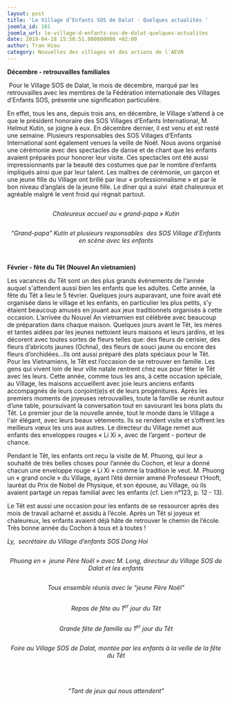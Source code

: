 ```yaml
---
layout: post
title: 'Le Village d’Enfants SOS de Dalat - Quelques actualités '
joomla_id: 161
joomla_url: le-village-d-enfants-sos-de-dalat-quelques-actualites
date: 2019-04-18 15:58:51.000000000 +02:00
author: Tran Hieu
category: Nouvelles des villages et des actions de l'AEVN
---
```

<strong>Décembre - retrouvailles familiales </strong>

 Pour le Village SOS de Dalat, le mois de décembre, marqué par les retrouvailles avec les membres de la Fédération internationale des Villages d’Enfants SOS, présente une signification particulière.

En effet, tous les ans, depuis trois ans, en décembre, le Village s’attend à ce que le président honoraire des SOS Villages d’Enfants International, M. Helmut Kutin, se joigne à eux. En décembre dernier, il est venu et est resté une semaine. Plusieurs responsables des SOS Villages d’Enfants International sont également venues la veille de Noël. Nous avons organisé une cérémonie avec des spectacles de danse et de chant que les enfants avaient préparés pour honorer leur visite. Ces spectacles ont été aussi impressionnants par la beauté des costumes que par le nombre d’enfants impliqués ainsi que par leur talent. Les maîtres de cérémonie, un garçon et une jeune fille du Village ont brillé par leur « professionnalisme » et par le bon niveau d’anglais de la jeune fille. Le dîner qui a suivi  était chaleureux et agréable malgré le vent froid qui régnait partout.

<p style="text-align: center;"><span style="font-size: 14pt;"><img src="/assets/images/photos-articles/nouvelles_enfants/legay/avril2019/dalat-1.png" alt="" />

<p style="text-align: center;"><em>Chaleureux accueil au « grand-papa » Kutin</em>

<p style="text-align: center;"><span style="font-size: 14pt;"><img src="/assets/images/photos-articles/nouvelles_enfants/legay/avril2019/dalat-2.png" alt="" />

<p style="text-align: center;"><em>“Grand-papa” Kutin et plusieurs responsables  des SOS Village d’Enfants en scène avec les enfants</em>

 

<strong>Février - fête du Têt (Nouvel An vietnamien)</strong>

Les vacances du Têt sont un des plus grands événements de l'année auquel s'attendent aussi bien les enfants que les adultes. Cette année, la fête du Têt a lieu le 5 février. Quelques jours auparavant, une foire avait été organisée dans le village et les enfants, en particulier les plus petits, s'y étaient beaucoup amusés en jouant aux jeux traditionnels organisés à cette occasion. L’arrivée du Nouvel An vietnamien est célébrée avec beaucoup de préparation dans chaque maison. Quelques jours avant le Têt, les mères et tantes aidées par les jeunes nettoient leurs maisons et leurs jardins, et les décorent avec toutes sortes de fleurs telles que: des fleurs de cerisier, des fleurs d’abricots jaunes (Ochna), des fleurs de souci jaune ou encore des fleurs d’orchidées…Ils ont aussi préparé des plats spéciaux pour le Têt. Pour les Vietnamiens, le Têt est l’occasion de se retrouver en famille. Les gens qui vivent loin de leur ville natale rentrent chez eux pour fêter le Têt avec les leurs. Cette année, comme tous les ans, à cette occasion spéciale, au Village, les maisons accueillent avec joie leurs anciens enfants accompagnés de leurs conjoint(e)s et de leurs progénitures. Après les premiers moments de joyeuses retrouvailles, toute la famille se réunit autour d’une table, poursuivant la conversation tout en savourant les bons plats du Têt. Le premier jour de la nouvelle année, tout le monde dans le Village a l'air élégant, avec leurs beaux vêtements. Ils se rendent visite et s’offrent les meilleurs vœux les uns aux autres. Le directeur du Village remet aux enfants des enveloppes rouges « Li Xi », avec de l’argent - porteur de chance.

Pendant le Têt, les enfants ont reçu la visite de M. Phuong, qui leur a souhaité de très belles choses pour l’année du Cochon, et leur a donné chacun une enveloppe rouge « Li Xi » comme la tradition le veut. M. Phuong un « grand oncle » du Village, ayant l’été dernier amené Professeur t’Hooft, lauréat du Prix de Nobel de Physique, et son épouse, au Village, où ils avaient partagé un repas familial avec les enfants (cf. Lien n°123, p. 12 - 13).

Le Têt est aussi une occasion pour les enfants de se ressourcer après des mois de travail acharné et assidu à l’école. Après un Têt si joyeux et chaleureux, les enfants avaient déjà hâte de retrouver le chemin de l’école. Très bonne année du Cochon à tous et à toutes !

<em>Ly,  secrétaire du Village d’enfants SOS Dong Hoi</em>

<p style="text-align: center;"><span style="font-size: 14pt;"><img src="/assets/images/photos-articles/nouvelles_enfants/legay/avril2019/dalat-3.png" alt="" />

<p style="text-align: center;"><em>Phuong en «  jeune Père Noël » avec M. Long, directeur du Village SOS de Dalat et les enfants</em>

<p style="text-align: center;"><span style="font-size: 14pt;"><img src="/assets/images/photos-articles/nouvelles_enfants/legay/avril2019/dalat-4.png" alt="" />

<p style="text-align: center;"><em>Tous ensemble réunis avec le "jeune Père Noël"</em>

<p style="text-align: center;"><span style="font-size: 14pt;"><img src="/assets/images/photos-articles/nouvelles_enfants/legay/avril2019/dalat-5.png" alt="" />

<p style="text-align: center;"><em>Repas de fête au 1<sup>er</sup> jour du Têt</em>

<p style="text-align: center;"><span style="font-size: 14pt;"><img src="/assets/images/photos-articles/nouvelles_enfants/legay/avril2019/dalat-6.png" alt="" />

<p style="text-align: center;"><em>Grande fête de famille au 1<sup>er</sup> jour du Têt</em>

<p style="text-align: center;"><span style="font-size: 14pt;"><img src="/assets/images/photos-articles/nouvelles_enfants/legay/avril2019/dalat-7.png" alt="" />

<p style="text-align: center;"><em>Foire au Village SOS de Dalat, montée par les enfants à la veille de la fête du Têt</em>

<p style="text-align: center;"><span style="font-size: 14pt;"><img src="/assets/images/photos-articles/nouvelles_enfants/legay/avril2019/dalat-8.png" alt="" /> 

<p style="text-align: center;"><span style="font-size: 14pt;"><img src="/assets/images/photos-articles/nouvelles_enfants/legay/avril2019/dalat-9.png" alt="" />

<p style="text-align: center;"><em>“Tant de jeux qui nous attendent” </em>

<p style="text-align: center;"><span style="font-size: 14pt;"> 

